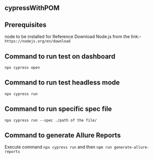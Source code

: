 ## cypressWithPOM
## Prerequisites
node to be installed 
  for Reference Download Node.js from the link:- 
  `https://nodejs.org/en/download`

## Command to run test on dashboard
`npx cypress open`

## Command to run test headless mode 
`npx cypress run`

## Command to run specific spec file
`npx cypress run --spec ./path of the file/`

## Command to generate Allure Reports
Execute command `npx cypress run` and then
`npm run generate-allure-reports` 
